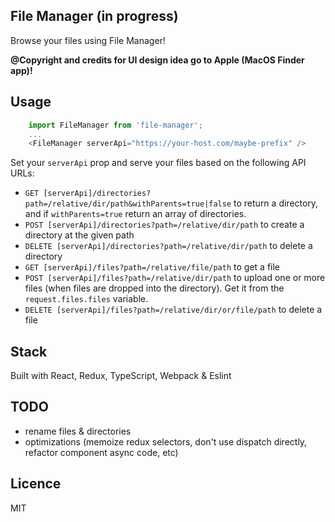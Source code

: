 ## File Manager (in progress)
Browse your files using File Manager!

**@Copyright and credits for UI design idea go to Apple (MacOS Finder app)!**

## Usage
```js
    import FileManager from 'file-manager';
    ...
    <FileManager serverApi="https://your-host.com/maybe-prefix" /> 
```

Set your `serverApi` prop and serve your files based on the following API URLs:

- `GET [serverApi]/directories?path=/relative/dir/path&withParents=true|false` to return a directory, and if `withParents=true` return an array of directories.
- `POST [serverApi]/directories?path=/relative/dir/path` to create a directory at the given path
- `DELETE [serverApi]/directories?path=/relative/dir/path` to delete a directory
- `GET [serverApi]/files?path=/relative/file/path` to get a file
- `POST [serverApi]/files?path=/relative/dir/path` to upload one or more files (when files are dropped into the directory). Get it from the `request.files.files` variable.
- `DELETE [serverApi]/files?path=/relative/dir/or/file/path` to delete a file

## Stack
Built with React, Redux, TypeScript, Webpack & Eslint

## TODO
- rename files & directories
- optimizations (memoize redux selectors, don't use dispatch directly, refactor component async code, etc)

## Licence
MIT

